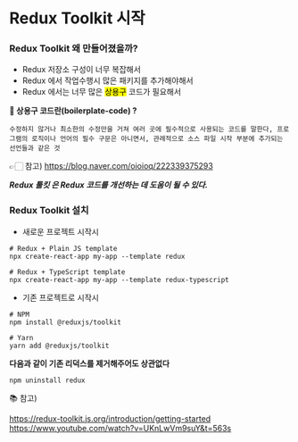# Redux Toolkit 시작

### **Redux Toolkit 왜 만들어졌을까?**

- Redux 저장소 구성이 너무 복잡해서
- Redux 에서 작업수행시 많은 패키지를 추가해야해서
- Redux 에서는 너무 많은 <mark>상용구</mark> 코드가 필요해서

**📌 상용구 코드란(boilerplate-code) ?**

    수정하지 않거나 최소한의 수정만을 거쳐 여러 곳에 필수적으로 사용되는 코드를 말한다, 프로그램의 로직이나 언어의 필수 구문은 아니면서, 관례적으로 소스 파일 시작 부분에 추가되는 선언들과 같은 것

👉🏻 참고) https://blog.naver.com/oioioq/222339375293

**_Redux 툴킷 은 Redux 코드를 개선하는 데 도움이 될 수 있다._**


### **Redux Toolkit 설치**

- 새로운 프로젝트 시작시

```
# Redux + Plain JS template
npx create-react-app my-app --template redux

# Redux + TypeScript template
npx create-react-app my-app --template redux-typescript
```

- 기존 프로젝트로 시작시
```
# NPM
npm install @reduxjs/toolkit

# Yarn
yarn add @reduxjs/toolkit
```

**다음과 같이 기존 리덕스를 제거해주어도 상관없다**

```
npm uninstall redux
```


📚 참고) 

https://redux-toolkit.js.org/introduction/getting-started
https://www.youtube.com/watch?v=UKnLwVm9suY&t=563s
